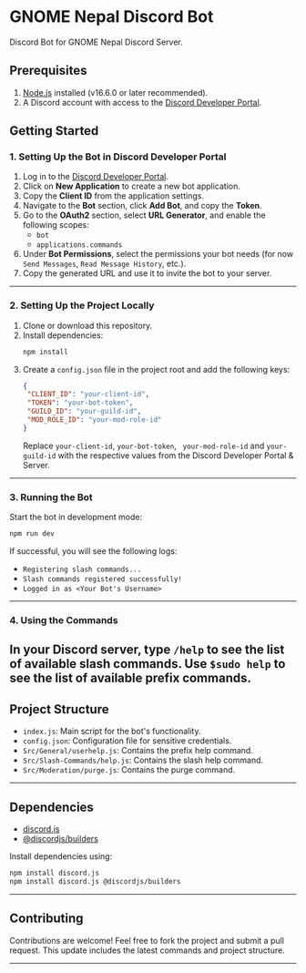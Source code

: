 # GNOME Nepal Discord Bot 

Discord Bot for GNOME Nepal Discord Server.

## Prerequisites
1. [Node.js](https://nodejs.org/) installed (v16.6.0 or later recommended).
2. A Discord account with access to the [Discord Developer Portal](https://discord.com/developers/applications).


## Getting Started

### 1. Setting Up the Bot in Discord Developer Portal
1. Log in to the [Discord Developer Portal](https://discord.com/developers/applications).
2. Click on **New Application** to create a new bot application.
3. Copy the **Client ID** from the application settings.
4. Navigate to the **Bot** section, click **Add Bot**, and copy the **Token**.
5. Go to the **OAuth2** section, select **URL Generator**, and enable the following scopes:
   - `bot`
   - `applications.commands`
6. Under **Bot Permissions**, select the permissions your bot needs (for now `Send Messages`, `Read Message History`, etc.).
7. Copy the generated URL and use it to invite the bot to your server.

---

### 2. Setting Up the Project Locally
1. Clone or download this repository.
2. Install dependencies:
   ```bash
   npm install
   ```
3. Create a `config.json` file in the project root and add the following keys:
   ```json
   {
    "CLIENT_ID": "your-client-id",
    "TOKEN": "your-bot-token",
    "GUILD_ID": "your-guild-id",
    "MOD_ROLE_ID": "your-mod-role-id"
   }
   ```
   Replace `your-client-id`, `your-bot-token`, ` your-mod-role-id` and `your-guild-id` with the respective values from the Discord Developer Portal & Server.

---

### 3. Running the Bot
Start the bot in development mode:
```bash
npm run dev
```

If successful, you will see the following logs:
- `Registering slash commands...`
- `Slash commands registered successfully!`
- `Logged in as <Your Bot's Username>`
-----
### 4. Using the Commands
In your Discord server, type ```/help``` to see the list of available slash commands.
Use ```$sudo help``` to see the list of available prefix commands.
---

## Project Structure

- `index.js`: Main script for the bot's functionality.
- `config.json`: Configuration file for sensitive credentials.
- `Src/General/userhelp.js`: Contains the prefix help command.
- `Src/Slash-Commands/help.js`: Contains the slash help command.
- `Src/Moderation/purge.js`: Contains the purge command.

---

## Dependencies
- [discord.js](https://www.npmjs.com/package/discord.js)
- [@discordjs/builders](https://www.npmjs.com/package/@discordjs/builders)

Install dependencies using:
```bash
npm install discord.js
npm install discord.js @discordjs/builders
```

---

## Contributing
Contributions are welcome! Feel free to fork the project and submit a pull request.
This update includes the latest commands and project structure.

---
